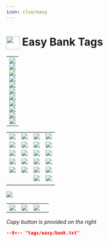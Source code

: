 ```yaml
---
icon: clue/easy
---
```


# <img style="vertical-align:middle" src="https://oldschool.runescape.wiki/images/Clue_scroll_%28easy%29_detail.png" width="35"> Easy Bank Tags

<div class="main-container">
    <div class="left-container">
        <table class="equipment">
            <tbody>
                <tr>
                    <td>
                        <div class="equipment-div">
                        <div class="equipment-head equipment-blank">
                            <div class="equipment-plinkp"><a href="https://oldschool.runescape.wiki/w/Kandarin_headgear_4" title="Kandarin headgear 4"><img src="https://oldschool.runescape.wiki/images/Kandarin_headgear_4.png"></a></div>
                        </div>
                        <div class="equipment-cape equipment-blank">
                            <div class="equipment-plinkp"><a href="https://oldschool.runescape.wiki/w/Max_cape#Inventory" title="Max cape"><img src="https://oldschool.runescape.wiki/images/Max_cape.png"></a></div>
                        </div>
                        <div class="equipment-neck equipment-blank">
                            <div class="equipment-plinkp"><a href="https://oldschool.runescape.wiki/w/Amulet_of_eternal_glory" title="Amulet of eternal glory"><img src="https://oldschool.runescape.wiki/images/Amulet_of_eternal_glory.png"></a></div>
                        </div>
                        <div class="equipment-ammo equipment-blank">
                            <div class="equipment-plinkp"><a href="https://oldschool.runescape.wiki/w/Rada%27s_blessing_4" title="Rada's blessing 4"><img src="https://oldschool.runescape.wiki/images/Rada%27s_blessing_4.png"></a></div>
                        </div>
                        <div class="equipment-weapon equipment-blank">
                            <div class="equipment-plinkp"><a href="https://oldschool.runescape.wiki/w/Skull_sceptre" title="Skull sceptre"><img src="https://oldschool.runescape.wiki/images/Skull_sceptre.png"></a></div>
                        </div>
                        <div class="equipment-torso equipment-blank">
                            <div class="equipment-plinkp"><a href="https://oldschool.runescape.wiki/w/Graceful_top#Inventory" title="Graceful top"><img src="https://oldschool.runescape.wiki/images/Graceful_top.png"></a></div>
                        </div>
                        <div class="equipment-shield equipment-blank">
                            <div class="equipment-plinkp"><a href="https://oldschool.runescape.wiki/w/Book_of_the_dead" title="Book of the dead"><img src="https://oldschool.runescape.wiki/images/Book_of_the_dead.png"></a></div>
                        </div>
                        <div class="equipment-legs equipment-blank">
                            <div class="equipment-plinkp"><a href="https://oldschool.runescape.wiki/w/Graceful_legs#Inventory" title="Graceful legs"><img src="https://oldschool.runescape.wiki/images/Graceful_legs.png"></a></div>
                        </div>
                        <div class="equipment-gloves equipment-blank">
                            <div class="equipment-plinkp"><a href="https://oldschool.runescape.wiki/w/Combat_bracelet#(4)" title="Combat bracelet"><img src="https://oldschool.runescape.wiki/images/Combat_bracelet.png"></a></div>
                        </div>
                        <div class="equipment-gloves">
                            <div class="equipment-plinkp"></div>
                        </div>
                        <div class="equipment-boots equipment-blank">
                            <div class="equipment-plinkp"><a href="https://oldschool.runescape.wiki/w/Graceful_boots#Inventory" title="Graceful boots"><img src="https://oldschool.runescape.wiki/images/Graceful_boots.png"></a></div>
                        </div>
                        <div class="equipment-ring equipment-blank">
                            <div class="equipment-plinkp"><a href="https://oldschool.runescape.wiki/w/Ring_of_wealth_(5)#(5)" title="Ring of wealth (5)"><img src="https://oldschool.runescape.wiki/images/Ring_of_wealth_%285%29.png"></a></div>
                        </div>
                        </div>
                    </td>
                </tr>
            </tbody>
        </table>
    </div>
    <div class="left-container">
        <table class="inventorytable">
            <tbody>
                <tr>
                    <td><a href="https://oldschool.runescape.wiki/w/Clue_scroll_(easy)" title="Clue scroll (easy)"><img src="https://oldschool.runescape.wiki/images/Clue_scroll_%28easy%29.png"></a></td>
                    <td><a href="https://oldschool.runescape.wiki/w/Achievement_diary_cape_(t)" title="Achievement diary cape (t)"><img src="https://oldschool.runescape.wiki/images/Achievement_diary_cape_%28t%29.png"></a></td>
                    <td><a href="https://oldschool.runescape.wiki/w/Quest_point_cape_(t)" title="Quest point cape (t)"><img src="https://oldschool.runescape.wiki/images/Quest_point_cape_%28t%29.png"></a></td>
                    <td><a href="https://oldschool.runescape.wiki/w/Divine_rune_pouch" title="Divine rune pouch"><img src="https://oldschool.runescape.wiki/images/Divine_rune_pouch.png"></a></td>
                </tr>
                <tr>
                    <td><a href="https://oldschool.runescape.wiki/w/Spade" title="Spade"><img src="https://oldschool.runescape.wiki/images/Spade.png"></a></td>
                    <td><a href="https://oldschool.runescape.wiki/w/Construct._cape(t)" title="Construct. cape(t)"><img src="https://oldschool.runescape.wiki/images/Construct._cape%28t%29.png"></a></td>
                    <td><a href="https://oldschool.runescape.wiki/w/Music_cape(t)" title="Music cape(t)"><img src="https://oldschool.runescape.wiki/images/Music_cape%28t%29.png"></a></td>
                    <td><a href="https://oldschool.runescape.wiki/w/Disk_of_returning" title="Disk of returning"><img src="https://oldschool.runescape.wiki/images/Disk_of_returning.png"></a></td>
                </tr>
                <tr>
                    <td><a href="https://oldschool.runescape.wiki/w/Games_necklace" title="Games necklace"><img src="https://oldschool.runescape.wiki/images/Games_necklace.png"></a></td>
                    <td><a href="https://oldschool.runescape.wiki/w/Necklace_of_passage" title="Necklace of passage"><img src="https://oldschool.runescape.wiki/images/Necklace_of_passage.png"></a></td>
                    <td><a href="https://oldschool.runescape.wiki/w/Skills_necklace" title="Skills necklace"><img src="https://oldschool.runescape.wiki/images/Skills_necklace.png"></a></td>
                    <td><a href="https://oldschool.runescape.wiki/w/Xeric%27s_talisman" title="Xeric's talisman"><img src="https://oldschool.runescape.wiki/images/Xeric%27s_talisman.png"></a></td>
                </tr>
                <tr>
                    <td><a href="https://oldschool.runescape.wiki/w/Ring_of_dueling" title="Ring of dueling"><img src="https://oldschool.runescape.wiki/images/Ring_of_dueling.png"></a></td>
                    <td><a href="https://oldschool.runescape.wiki/w/Explorer%27s_ring_4" title="Explorer's ring 4"><img src="https://oldschool.runescape.wiki/images/Explorer%27s_ring_4.png"></a></td>
                    <td><a href="https://oldschool.runescape.wiki/w/Senntisten_teleport_(tablet)" title="Senntisten teleport (tablet)"><img src="https://oldschool.runescape.wiki/images/Senntisten_teleport_%28tablet%29.png"></a></td>
                    <td><a href="https://oldschool.runescape.wiki/w/Lassar_teleport_(tablet)" title="Lassar teleport (tablet)"><img src="https://oldschool.runescape.wiki/images/Lassar_teleport_%28tablet%29.png"></a></td>
                </tr>
                <tr>
                    <td><a href="https://oldschool.runescape.wiki/w/Stamina_potion" title="Stamina potion"><img src="https://oldschool.runescape.wiki/images/Stamina_potion%284%29.png"></a></td>
                    <td><a href="https://oldschool.runescape.wiki/w/Ring_of_the_elements" title="Ring of the elements"><img src="https://oldschool.runescape.wiki/images/Ring_of_the_elements.png"></a></td>
                    <td><a href="https://oldschool.runescape.wiki/w/Draynor_manor_teleport_(tablet)" title="Draynor manor teleport (tablet)"><img src="https://oldschool.runescape.wiki/images/Draynor_manor_teleport_%28tablet%29.png"></a></td>
                    <td><a href="https://oldschool.runescape.wiki/w/Paddewwa_teleport_(tablet)" title="Paddewwa teleport (tablet)"><img src="https://oldschool.runescape.wiki/images/Paddewwa_teleport_%28tablet%29.png"></a></td>
                </tr>
                <tr>
                    <td></td>
                    <td></td>
                    <td><a href="https://oldschool.runescape.wiki/w/Catherby_teleport_(tablet)" title="Catherby teleport (tablet)"><img src="https://oldschool.runescape.wiki/images/Catherby_teleport_%28tablet%29.png"></a></td>
                    <td><a href="https://oldschool.runescape.wiki/w/Khazard_teleport_(tablet)" title="Khazard teleport (tablet)"><img src="https://oldschool.runescape.wiki/images/Khazard_teleport_%28tablet%29.png"></a></td>
                </tr>
                <tr>
                    <td></td>
                    <td></td>
                    <td></td>
                    <td></td>
                </tr>
            </tbody>
        </table>
    </div>
    <div class="right-container">
        <div class="half-container-top">
            <img class="icon" src="https://oldschool.runescape.wiki/images/Spellbook.png" />
        </div>
        <div class="half-container-bottom">
            <table class="runepouchtable">
                <tbody>
                    <tr>
                        <td><a href="https://oldschool.runescape.wiki/w/Law_rune" title="Law rune"><img src="https://oldschool.runescape.wiki/images/Law_rune.png"></a></td>
                        <td class="middle-rune"><a href="https://oldschool.runescape.wiki/w/Dust_rune" title="Dust rune"><img src="https://oldschool.runescape.wiki/images/Dust_rune.png"></a></td>
                        <td><a href="https://oldschool.runescape.wiki/w/Steam_rune" title="Steam rune"><img src="https://oldschool.runescape.wiki/images/Steam_rune.png"></a></td>
                        <td></td>
                    </tr>
                </tbody>
            </table>
        </div>
    </div>
</div>

_Copy button is provided on the right_
``` json title=""
--8<-- "tags/easy/bank.txt"
```